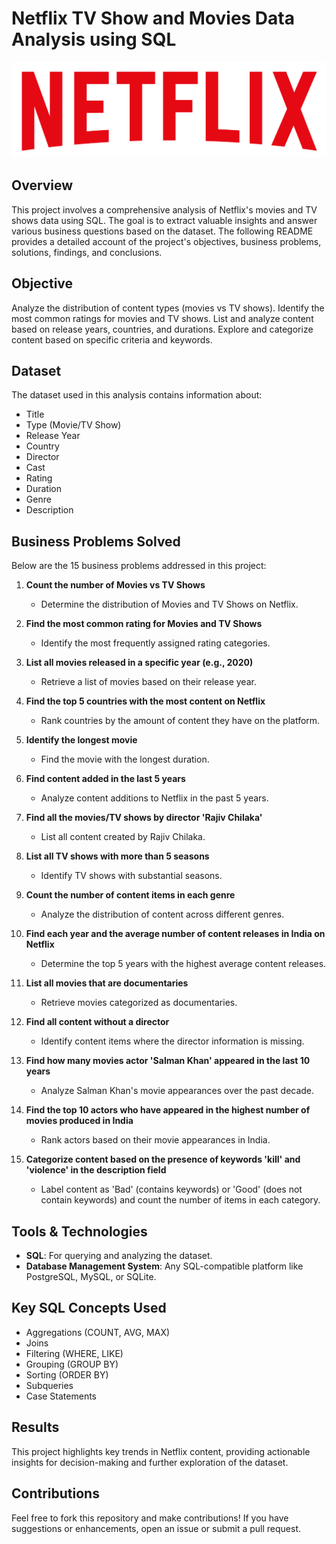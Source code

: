 # Netflix TV Show and Movies Data Analysis using SQL
![Netflix logo](https://github.com/Rohit943080/netflix_sql_project/blob/main/logo.png)

## Overview
This project involves a comprehensive analysis of Netflix's movies and TV shows data using SQL. The goal is to extract valuable insights and answer various business questions based on the dataset. The following README provides a detailed account of the project's objectives, business problems, solutions, findings, and conclusions.

## Objective
Analyze the distribution of content types (movies vs TV shows).
Identify the most common ratings for movies and TV shows.
List and analyze content based on release years, countries, and durations.
Explore and categorize content based on specific criteria and keywords.


## Dataset
The dataset used in this analysis contains information about:
- Title
- Type (Movie/TV Show)
- Release Year
- Country
- Director
- Cast
- Rating
- Duration
- Genre
- Description

## Business Problems Solved
Below are the 15 business problems addressed in this project:

1. **Count the number of Movies vs TV Shows**
   - Determine the distribution of Movies and TV Shows on Netflix.

2. **Find the most common rating for Movies and TV Shows**
   - Identify the most frequently assigned rating categories.

3. **List all movies released in a specific year (e.g., 2020)**
   - Retrieve a list of movies based on their release year.

4. **Find the top 5 countries with the most content on Netflix**
   - Rank countries by the amount of content they have on the platform.

5. **Identify the longest movie**
   - Find the movie with the longest duration.

6. **Find content added in the last 5 years**
   - Analyze content additions to Netflix in the past 5 years.

7. **Find all the movies/TV shows by director 'Rajiv Chilaka'**
   - List all content created by Rajiv Chilaka.

8. **List all TV shows with more than 5 seasons**
   - Identify TV shows with substantial seasons.

9. **Count the number of content items in each genre**
   - Analyze the distribution of content across different genres.

10. **Find each year and the average number of content releases in India on Netflix**
    - Determine the top 5 years with the highest average content releases.

11. **List all movies that are documentaries**
    - Retrieve movies categorized as documentaries.

12. **Find all content without a director**
    - Identify content items where the director information is missing.

13. **Find how many movies actor 'Salman Khan' appeared in the last 10 years**
    - Analyze Salman Khan's movie appearances over the past decade.

14. **Find the top 10 actors who have appeared in the highest number of movies produced in India**
    - Rank actors based on their movie appearances in India.

15. **Categorize content based on the presence of keywords 'kill' and 'violence' in the description field**
    - Label content as 'Bad' (contains keywords) or 'Good' (does not contain keywords) and count the number of items in each category.

## Tools & Technologies
- **SQL**: For querying and analyzing the dataset.
- **Database Management System**: Any SQL-compatible platform like PostgreSQL, MySQL, or SQLite.


## Key SQL Concepts Used
- Aggregations (COUNT, AVG, MAX)
- Joins
- Filtering (WHERE, LIKE)
- Grouping (GROUP BY)
- Sorting (ORDER BY)
- Subqueries
- Case Statements

## Results
This project highlights key trends in Netflix content, providing actionable insights for decision-making and further exploration of the dataset.

## Contributions
Feel free to fork this repository and make contributions! If you have suggestions or enhancements, open an issue or submit a pull request.




